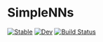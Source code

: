 # SimpleNNs

[![Stable](https://img.shields.io/badge/docs-stable-blue.svg)](https://JamieMair.github.io/SimpleNNs.jl/stable/)
[![Dev](https://img.shields.io/badge/docs-dev-blue.svg)](https://JamieMair.github.io/SimpleNNs.jl/dev/)
[![Build Status](https://github.com/JamieMair/SimpleNNs.jl/actions/workflows/CI.yml/badge.svg?branch=main)](https://github.com/JamieMair/SimpleNNs.jl/actions/workflows/CI.yml?query=branch%3Amain)
